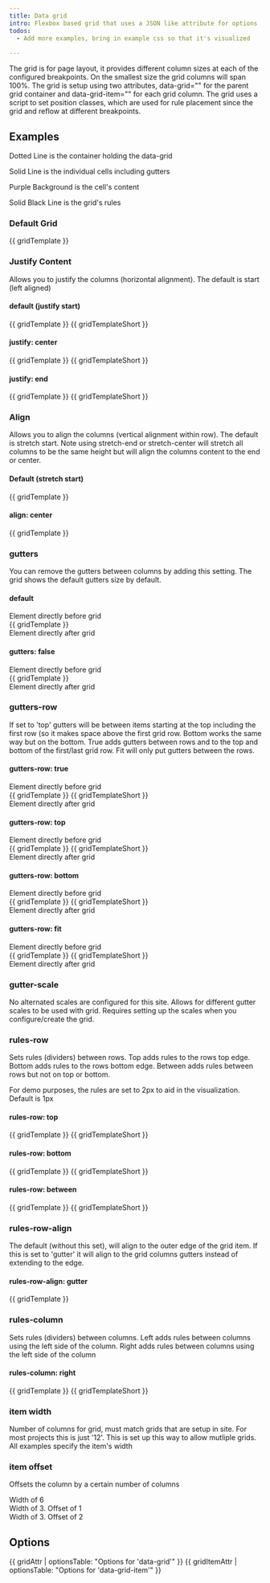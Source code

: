 ```yaml
---
title: Data grid
intro: Flexbox based grid that uses a JSON like attribute for options
todos: 
  - Add more examples, bring in example css so that it's visualized
  
---
```


The grid is for page layout, it provides different column sizes at each of the configured breakpoints.
On the smallest size the grid columns will span 100%. The grid is setup using two attributes, data-grid="" for the parent grid container and data-grid-item="" for each grid column. The grid uses a script to set position classes, which are used for rule placement since the grid and reflow at different breakpoints.

## Examples

<p>Dotted Line is the container holding the data-grid</p>
<p>Solid Line is the individual cells including gutters</p>
<p>Purple Background is the cell's content</p>
<p>Solid Black Line is the grid's rules</p>

### Default Grid

<div class="demo-grid__container">
  <div data-grid="columns: 12" class="demo-grid">
    {{ gridTemplate }}
  </div>
</div>

### Justify Content
<p>Allows you to justify the columns (horizontal alignment). The default is start (left aligned)</p>

#### default (justify start)
<div class="demo-grid__container">
  <div data-grid="columns: 12" class="demo-grid">
    {{ gridTemplate }}
    {{ gridTemplateShort }}
  </div>
</div>

#### justify: center

<div class="demo-grid__container">
  <div data-grid="columns: 12, justify: center" class="demo-grid">
    {{ gridTemplate }}
    {{ gridTemplateShort }}
  </div>
</div>

#### justify: end

<div class="demo-grid__container">
  <div data-grid="columns: 12, justify: end" class="demo-grid">
    {{ gridTemplate }}
    {{ gridTemplateShort }}
  </div>
</div>

### Align

<p>Allows you to align the columns (vertical alignment within row). The default is stretch start. Note using stretch-end or stretch-center will stretch all columns to be the same height but will align the columns content to the end or center.</p>

#### Default (stretch start)

<div class="demo-grid__container">
  <div data-grid="columns: 12" class="demo-grid">
    {{ gridTemplate }}
  </div>
</div> 

#### align: center

<div class="demo-grid__container">
  <div data-grid="columns: 12, align: center" class="demo-grid">
    {{ gridTemplate }}
  </div>
</div> 

### gutters

<p>	
You can remove the gutters between columns by adding this setting. The grid shows the default gutters size by default.</p>

#### default

<div class="demo-sandwich">Element directly before grid</div>
<div class="demo-grid__container">
  <div data-grid="columns: 12" class="demo-grid">
    {{ gridTemplate }}
  </div>
</div> 
<div class="demo-sandwich">Element directly after grid</div>

#### gutters: false

<div class="demo-sandwich">Element directly before grid</div>
<div class="demo-grid__container">
  <div data-grid="columns: 12, gutters: false" class="demo-grid">
    {{ gridTemplate }}
  </div>
</div> 
<div class="demo-sandwich">Element directly after grid</div>

### gutters-row

<p>If set to 'top' gutters will be between items starting at the top including the first row (so it makes space above the first grid row. Bottom works the same way but on the bottom. True adds gutters between rows and to the top and bottom of the first/last grid row. Fit will only put gutters between the rows.</p>

#### gutters-row: true

<div class="demo-sandwich">Element directly before grid</div>
<div class="demo-grid__container">
  <div data-grid="columns: 12, gutters-row: true" class="demo-grid">
    {{ gridTemplate }}
    {{ gridTemplateShort }}
  </div>
</div> 
<div class="demo-sandwich">Element directly after grid</div>

#### gutters-row: top

<div class="demo-sandwich">Element directly before grid</div>
<div class="demo-grid__container">
  <div data-grid="columns: 12, gutters-row: top" class="demo-grid">
    {{ gridTemplate }}
    {{ gridTemplateShort }}
  </div>
</div> 
<div class="demo-sandwich">Element directly after grid</div>

#### gutters-row: bottom

<div class="demo-sandwich">Element directly before grid</div>
<div class="demo-grid__container">
  <div data-grid="columns: 12, gutters-row: bottom" class="demo-grid">
    {{ gridTemplate }}
    {{ gridTemplateShort }}
  </div>
</div> 
<div class="demo-sandwich">Element directly after grid</div>

#### gutters-row: fit

<div class="demo-sandwich">Element directly before grid</div>
<div class="demo-grid__container">
  <div data-grid="columns: 12, gutters-row: fit" class="demo-grid">
    {{ gridTemplate }}
    {{ gridTemplateShort }}
  </div>
</div> 
<div class="demo-sandwich">Element directly after grid</div>


### gutter-scale

<p>
  No alternated scales are configured for this site. Allows for different gutter scales to be used with grid. Requires setting up the scales when you configure/create the grid.
</p>

### rules-row

<p>	
  Sets rules (dividers) between rows. Top adds rules to the rows top edge. Bottom adds rules to the rows bottom edge. Between adds rules between rows but not on top or bottom.
</p>
<p>	
  For demo purposes, the rules are set to 2px to aid in the visualization. Default is 1px
</p>

#### rules-row: top

<div class="demo-grid__container">
  <div data-grid="columns: 12, rules-row: top" class="demo-grid">
    {{ gridTemplate }}
    {{ gridTemplateShort }}
  </div>
</div> 

#### rules-row: bottom

<div class="demo-grid__container">
  <div data-grid="columns: 12, rules-row: bottom" class="demo-grid">
    {{ gridTemplate }}
    {{ gridTemplateShort }}
  </div>
</div> 

#### rules-row: between

<div class="demo-grid__container">
  <div data-grid="columns: 12, rules-row: between" class="demo-grid">
    {{ gridTemplate }}
    {{ gridTemplateShort }}
  </div>
</div> 

### rules-row-align

<p>
  The default (without this set), will align to the outer edge of the grid item. If this is set to 'gutter' it will align to the grid columns gutters instead of extending to the edge.
</p>

#### rules-row-align: gutter

<div class="demo-grid__container">
  <div data-grid="columns: 12, rules-row: top, rules-row-align: gutter" class="demo-grid">
    {{ gridTemplate }}
  </div>
</div>

### rules-column

<p>Sets rules (dividers) between columns. Left adds rules between columns using the left side of the column. Right adds rules between columns using the left side of the column</p>

#### rules-column: right

<div class="demo-grid__container">
  <div data-grid="columns: 12, rules-column: right" class="demo-grid">
    {{ gridTemplate }}
    {{ gridTemplateShort }}
  </div>
</div>

### item width

<p>	
  Number of columns for grid, must match grids that are setup in site. For most projects this is just '12'. This is set up this way to allow mutliple grids. All examples specify the item's width
</p>

### item offset

<p>	Offsets the column by a certain number of columns</p>

<div class="demo-grid__container">
  <div data-grid="columns: 12" class="demo-grid">
    <div data-grid-item="width: 3" class="demo-grid__cell">
    <div class="demo-grid__content">
      Width of 6
    </div>
  </div>
  <div data-grid-item="width: 3, offset: 1" class="demo-grid__cell">
    <div class="demo-grid__content">
      Width of 3. Offset of 1
    </div>
  </div>
  <div data-grid-item="width: 3, offset: 2" class="demo-grid__cell">
    <div class="demo-grid__content">
      Width of 3. Offset of 2
    </div>
  </div>
  </div>
</div>

## Options


{{ gridAttr | optionsTable: "Options for 'data-grid'" }}
{{ gridItemAttr | optionsTable: "Options for 'data-grid-item'" }}
